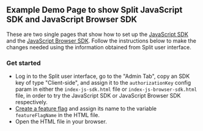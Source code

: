 ## Example Demo Page to show Split JavaScript SDK and JavaScript Browser SDK

These are two single pages that show how to set up the [JavaScript SDK](https://github.com/splitio/javascript-client) and the [JavaScript Browser SDK](https://github.com/splitio/javascript-browser-client). Follow the instructions below to make the changes needed using the information obtained from Split user interface.


### Get started

 * Log in to the Split user interface, go to the "Admin Tab", copy an SDK key of type "Client-side", and assign it to the `authorizationKey` config param in either the `index-js-sdk.html` file or `index-js-browser-sdk.html` file, in order to try the JavaScript SDK or JavaScript Browser SDK respectively.
 * [Create a feature flag](https://help.split.io/hc/en-us/articles/9805284145549-Creating-a-rollout-plan) and assign its name to the variable `featureFlagName` in the HTML file.
 * Open the HTML file in your browser.
